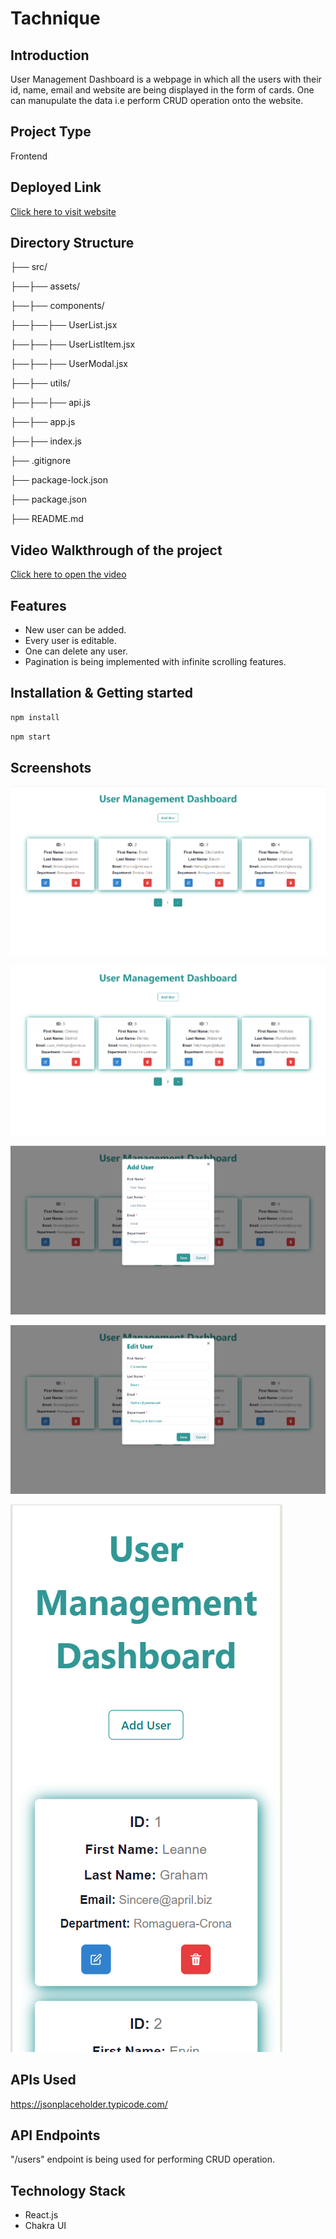 # Tachnique

## Introduction
User Management Dashboard is a webpage in which all the users with their id, name, email and website are being displayed in the form of cards. One can manupulate the data i.e perform CRUD operation onto the website.  

## Project Type

Frontend 

## Deployed Link

[Click here to visit website](https://user-rho-eight.vercel.app/)

## Directory Structure

├── src/

├──├── assets/

├──├── components/

├──├──├── UserList.jsx

├──├──├── UserListItem.jsx

├──├──├── UserModal.jsx

├──├── utils/

├──├──├── api.js

├──├── app.js

├──├── index.js

├── .gitignore

├── package-lock.json

├── package.json

├── README.md

## Video Walkthrough of the project

[Click here to open the video](https://drive.google.com/file/d/15Be3c8RmQCd9ftz6CxcLpzIF1W2LDzgg/view?usp=sharing)

## Features

- New user can be added.
- Every user is editable.
- One can delete any user.
- Pagination is being implemented with infinite scrolling features.

## Installation & Getting started

```bash
npm install 
```

```bash
npm start
```

## Screenshots

![DashBoard](./src/assets/DashBoard.png)

![Pagination](./src/assets/DashBoard_after_scroll.png)

![Add user modal](./src/assets/Add_modal.png)

![Edit user modal](./src/assets/Edit_modal.png)

![Mobile Screen](./src/assets/Mobile_screen.png)

## APIs Used

https://jsonplaceholder.typicode.com/

## API Endpoints

"/users" endpoint is being used for performing CRUD operation.

## Technology Stack

- React.js
- Chakra UI
